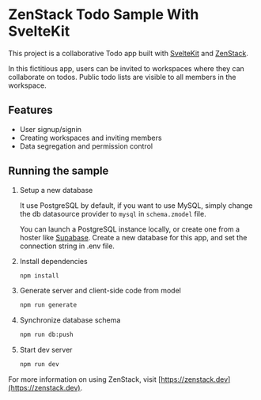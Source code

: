 # ZenStack Todo Sample With SvelteKit

This project is a collaborative Todo app built with [SvelteKit](https://kit.svelte.dev/) and [ZenStack](https://zenstack.dev).

In this fictitious app, users can be invited to workspaces where they can collaborate on todos. Public todo lists are visible to all members in the workspace.


## Features

-   User signup/signin
-   Creating workspaces and inviting members
-   Data segregation and permission control

## Running the sample

1. Setup a new database

    It use PostgreSQL by default, if you want to use MySQL, simply change the db datasource provider to `mysql` in `schema.zmodel` file.
    
    You can launch a PostgreSQL instance locally, or create one from a hoster like [Supabase](https://supabase.com). Create a new database for this app, and set the connection string in .env file.

1. Install dependencies

    ```bash
    npm install
    ```

1. Generate server and client-side code from model

    ```bash
    npm run generate
    ```

1. Synchronize database schema

    ```bash
    npm run db:push
    ```

1. Start dev server

    ```bash
    npm run dev
    ```

For more information on using ZenStack, visit [https://zenstack.dev](https://zenstack.dev).
